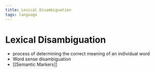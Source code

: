 ```yaml
---
title: Lexical Disambiguation
tags: language
---
```


# Lexical Disambiguation
- process of determining the correct meaning of an individual word
- Word sense disambiguation
- [[Semantic Markers]]




















